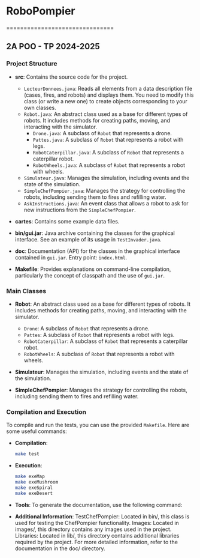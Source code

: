 # RoboPompier
===============================

## 2A POO - TP 2024-2025

### Project Structure

- **src**: Contains the source code for the project.
  - `LecteurDonnees.java`: Reads all elements from a data description file (cases, fires, and robots) and displays them. You need to modify this class (or write a new one) to create objects corresponding to your own classes.
  - `Robot.java`: An abstract class used as a base for different types of robots. It includes methods for creating paths, moving, and interacting with the simulator.
    - `Drone.java`: A subclass of `Robot` that represents a drone.
    - `Pattes.java`: A subclass of `Robot` that represents a robot with legs.
    - `RobotCaterpillar.java`: A subclass of `Robot` that represents a caterpillar robot.
    - `RobotWheels.java`: A subclass of `Robot` that represents a robot with wheels.
  - `Simulateur.java`: Manages the simulation, including events and the state of the simulation.
  - `SimpleChefPompier.java`: Manages the strategy for controlling the robots, including sending them to fires and refilling water.
  - `AskInstructions.java`: An event class that allows a robot to ask for new instructions from the `SimpleChefPompier`.

- **cartes**: Contains some example data files.

- **bin/gui.jar**: Java archive containing the classes for the graphical interface. See an example of its usage in `TestInvader.java`.

- **doc**: Documentation (API) for the classes in the graphical interface contained in `gui.jar`. Entry point: `index.html`.

- **Makefile**: Provides explanations on command-line compilation, particularly the concept of classpath and the use of `gui.jar`.

### Main Classes

- **Robot**: An abstract class used as a base for different types of robots. It includes methods for creating paths, moving, and interacting with the simulator.
  - `Drone`: A subclass of `Robot` that represents a drone.
  - `Pattes`: A subclass of `Robot` that represents a robot with legs.
  - `RobotCaterpillar`: A subclass of `Robot` that represents a caterpillar robot.
  - `RobotWheels`: A subclass of `Robot` that represents a robot with wheels.

- **Simulateur**: Manages the simulation, including events and the state of the simulation.

- **SimpleChefPompier**: Manages the strategy for controlling the robots, including sending them to fires and refilling water.


### Compilation and Execution

To compile and run the tests, you can use the provided `Makefile`. Here are some useful commands:

- **Compilation**:
  ```sh
  make test

- **Execution**:
  ```sh
  make exeMap
  make exeMushroom
  make exeSpiral
  make exeDesert

- **Tools**:
To generate the documentation, use the following command:

- **Additional Information**:
TestChefPompier: Located in bin/, this class is used for testing the ChefPompier functionality.
Images: Located in images/, this directory contains any images used in the project.
Libraries: Located in lib/, this directory contains additional libraries required by the project.
For more detailed information, refer to the documentation in the doc/ directory.
